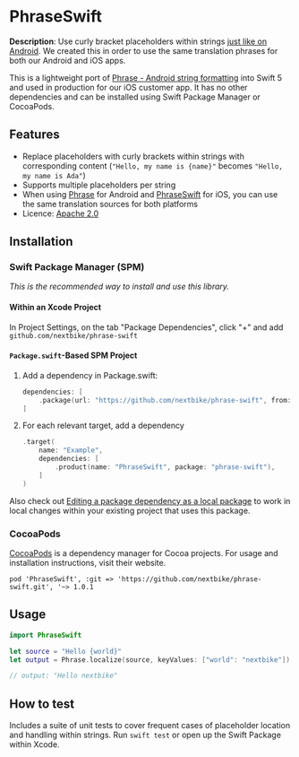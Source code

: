 # PhraseSwift

**Description**:  Use curly bracket placeholders within strings [just like on Android](https://github.com/square/phrase). We created this in order to use the same translation phrases for both our Android and iOS apps.

This is a lightweight port of [Phrase - Android string formatting](https://github.com/square/phrase) into Swift 5 and used in production for our iOS customer app. It has no other dependencies and can be installed using Swift Package Manager or CocoaPods.

## Features

- Replace placeholders with curly brackets within strings with corresponding content (`"Hello, my name is {name}"` becomes `"Hello, my name is Ada"`)
- Supports multiple placeholders per string
- When using [Phrase](https://github.com/square/phrase) for Android and [PhraseSwift](https://github.com/nextbike/phrase-swift) for iOS, you can use the same translation sources for both platforms
- Licence: [Apache 2.0](https://github.com/nextbike/phrase-swift/blob/master/LICENSE)

## Installation

### Swift Package Manager (SPM)

_This is the recommended way to install and use this library._
 
 
#### Within an Xcode Project

In Project Settings, on the tab "Package Dependencies", click "+" and add `github.com/nextbike/phrase-swift`


#### `Package.swift`-Based SPM Project

1. Add a dependency in Package.swift:
    ```swift
    dependencies: [
        .package(url: "https://github.com/nextbike/phrase-swift", from: "1.0.1")
    ]
    ```
2. For each relevant target, add a dependency
    ```swift
    .target(
        name: "Example",
        dependencies: [
            .product(name: "PhraseSwift", package: "phrase-swift"),
        ]
    )
    ```

Also check out [Editing a package dependency as a local package](https://developer.apple.com/documentation/xcode/editing-a-package-dependency-as-a-local-package) to work in local changes within your existing project that uses this package.

### CocoaPods

[CocoaPods](https://cocoapods.org/) is a dependency manager for Cocoa projects. For usage and installation instructions, visit their website.

```
pod 'PhraseSwift', :git => 'https://github.com/nextbike/phrase-swift.git', '~> 1.0.1
```

## Usage


```swift
import PhraseSwift

let source = "Hello {world}"
let output = Phrase.localize(source, keyValues: ["world": "nextbike"])

// output: "Hello nextbike"
```

## How to test

Includes a suite of unit tests to cover frequent cases of placeholder location and handling within strings. Run `swift test` or open up the Swift Package within Xcode.
